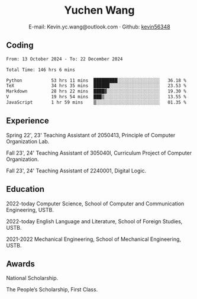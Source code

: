  <center>
     <h1>Yuchen Wang</h1>
     <div>
         <span>
             E-mail:
             Kevin.yc.wang@outlook.com
         </span>
         ·
         <span>
             Github:
             <a href="https://github.com/kevin56348">kevin56348</a>
         </span>
     </div>
 </center>

## Coding

<!-- ![Top Langs](https://github-readme-stats.vercel.app/api/top-langs/?username=kevin56348) -->

<!--START_SECTION:waka-->

```txt
From: 13 October 2024 - To: 22 December 2024

Total Time: 146 hrs 6 mins

Python           53 hrs 11 mins  █████████░░░░░░░░░░░░░░░░   36.18 %
TeX              34 hrs 35 mins  ██████░░░░░░░░░░░░░░░░░░░   23.53 %
Markdown         28 hrs 22 mins  ████▓░░░░░░░░░░░░░░░░░░░░   19.30 %
V                19 hrs 54 mins  ███▒░░░░░░░░░░░░░░░░░░░░░   13.55 %
JavaScript       1 hr 59 mins    ▒░░░░░░░░░░░░░░░░░░░░░░░░   01.35 %
```

<!--END_SECTION:waka-->

## Experience 

Spring 22', 23' Teaching Assistant of 2050413, Principle of Computer Organization Lab.

Fall 23', 24' Teaching Assistant of 305040I, Curriculum Project of Computer Organization.

Fall 23', 24' Teaching Assistant of 2240001, Digital Logic.

## Education

2022-today Computer Science, School of Computer and Communication Engineering, USTB.

2022-today English Language and Literature, School of Foreign Studies, USTB.

2021-2022 Mechanical Engineering, School of Mechanical Engineering, USTB.

## Awards

National Scholarship.

The People’s Scholarship, First Class.
